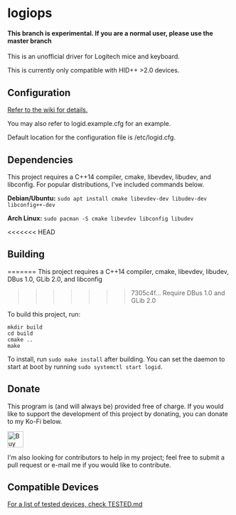 # logiops

#### This branch is experimental. If you are a normal user, please use the master branch

This is an unofficial driver for Logitech mice and keyboard.

This is currently only compatible with HID++ \>2.0 devices.

## Configuration
[Refer to the wiki for details.](https://github.com/PixlOne/logiops/wiki/Configuration)

You may also refer to logid.example.cfg for an example.

Default location for the configuration file is /etc/logid.cfg.

## Dependencies

This project requires a C++14 compiler, cmake, libevdev, libudev, and libconfig. For popular distributions, I've included commands below. 

**Debian/Ubuntu:** `sudo apt install cmake libevdev-dev libudev-dev libconfig++-dev`

**Arch Linux:** `sudo pacman -S cmake libevdev libconfig libudev`

<<<<<<< HEAD
## Building
=======
This project requires a C++14 compiler, cmake, libevdev, libudev, DBus 1.0, GLib 2.0, and libconfig
>>>>>>> 7305c4f... Require DBus 1.0 and GLib 2.0

To build this project, run:

```
mkdir build
cd build
cmake ..
make
```

To install, run `sudo make install` after building. You can set the daemon to start at boot by running `sudo systemctl start logid`.

## Donate
This program is (and will always be) provided free of charge. If you would like to support the development of this project by donating, you can donate to my Ko-Fi below.

<a href='https://ko-fi.com/R6R81QQ9M' target='_blank'><img height='36' style='border:0px;height:36px;' src='https://cdn.ko-fi.com/cdn/kofi1.png?v=2' border='0' alt='Buy Me a Coffee at ko-fi.com' /></a>

I'm also looking for contributors to help in my project; feel free to submit a pull request or e-mail me if you would like to contribute.

## Compatible Devices

[For a list of tested devices, check TESTED.md](TESTED.md)

